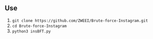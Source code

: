 ## Use
1. ```git clone https://github.com/ZWEEI/Brute-force-Instagram.git```
2. ```cd Brute-force-Instagram```
3. ```python3 insBFT.py```
